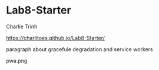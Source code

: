 # Lab8-Starter

Charlie Trinh

https://charlitoes.github.io/Lab8-Starter/

paragraph about gracefule degradation and service workers

pwa.png
